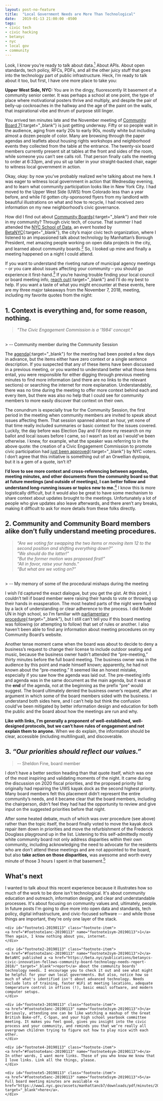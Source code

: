 ```yaml
---
layout: post-no-feature
title:  "Local Government Needs are More Than Technological"
date:   2019-01-13 21:00:00 -0500
tags:
- civic tech
- civic hacking
- betanyc
- nyc
- local gov
- community
---
```


Look, I know you’re ready to talk about data.<a href="#footnote1-20190113" class="body-footnote-link" name="footnote1anc-20190113"><sup>1</sup></a> About APIs. About open standards, tech policy, RFCs, PDFs, and all the other juicy stuff that goes into the technology part of public infrastructure. Heck, I’m ready to talk about it too, but first, I have one more place to take you:

**Upper West Side, NYC:** You are in the dingy, fluorescently lit basement of a community senior center. It was perhaps a school at one point, the type of place where motivational posters thrive and multiply, and despite the pair of belly-up cockroaches in the hallway and the age of the paint on the walls, that inspirational vibe and thrum of purpose still linger. 

You arrived ten minutes late and the November meeting of [Community Board 7](https://www1.nyc.gov/site/manhattancb7/index.page){:target="_blank"} is just getting underway. Fifty or so people wait in the audience, aging from early 20s to early 90s, mostly white but including almost a dozen people of color. Many are browsing through the paper agendas and leaflets about housing rights workshops and neighborhood events they collected from the table at the entrance. The twenty-six board members currently present sit at tables at the front and sides of the room, while someone you can’t see calls roll. That person finally calls the meeting to order at 6:33pm, and you sit up taller in your straight-backed chair, eager to witness local government in action.

Okay, okay: by now you’ve probably realized we’re talking about me here. **I** was eager to witness local government in action that Wednesday evening, and to learn what community participation looks like in New York City. I had moved to the Upper West Side (UWS) from Colorado less than a year before, and while I’d gotten city-sponsored flyers from my landlord with beautiful illustrations on what and how to recycle, I had received zero information on my new neighborhood’s civic governance. 

How did I find out about [Community Boards](https://www1.nyc.gov/site/manhattancb7/about/about-community-boards.page){:target="_blank"} and their role in my community? Through civic tech, of course. That summer I had attended the [NYC School of Data](https://schoolofdata.nyc/), an event hosted by [BetaNYC](https://beta.nyc/){:target="_blank"}, the city’s major civic tech organization, where I listened to an impassioned talk about technology by Manhattan’s Borough President, met amazing people working on open data projects in the city, and learned about community boards.<a href="#footnote2-20190113" class="body-footnote-link" name="footnote2anc-20190113"><sup>2</sup></a> So, I looked up mine and finally a meeting happened on a night I could attend.

If you want to understand the riveting nature of municipal agency meetings – or you care about issues affecting your community – you should go experience it first-hand.<a href="#footnote3-20190113" class="body-footnote-link" name="footnote3anc-20190113"><sup>3</sup></a> If you’re having trouble finding your local council or board meeting info, [reach out](https://twitter.com/civic_unrest){:target="_blank"} and I’ll do my best to help. If you want a taste of what you might encounter at these events, here are my three major takeaways from the November 7, 2018, meeting, including my favorite quotes from the night:

## 1. Context is everything and, for some reason, nothing.

> *"The Civic Engagement Commission is a '1984' concept."*
 <br />
> -- Community member during the Community Session

The [agenda](https://www1.nyc.gov/assets/manhattancb7/downloads/pdf/full_board_agendas/2018_full_board_agendas/fbagenda11_18.pdf){:target="_blank"} for the meeting had been posted a few days in advance, but the items either have zero context or a single sentence description. If you suspected that any of these items have been discussed in a previous meeting, or you wanted to understand better what those items entail, you were responsible for either digging through previous meeting minutes to find more information (and there are no links to the relevant sections) or searching the internet for more explanation. Understandably, there was no time during the meeting to offer more context behind each and every item, but there was also no help that I could see for community members to more easily discover that context on their own. 

The conundrum is especially true for the Community Session, the first period in the meeting when community members are invited to speak about issues affecting them. That session spanned almost an hour, yet none of that time really included summaries or basic context for the issues covered. Luckily, the day before was Election Day and I’d done my research on my ballot and local issues before I came, so I wasn’t as lost as I would've been otherwise. I knew, for example, what the speaker was referring to in the above quote: the creation of a Civic Engagement Commission to promote civic participation had [just been approved](https://www.nyccfb.info/nyc-votes/vgwelcome/state-general-2018/ballot-proposals/proposal-2/?languageType=English){:target="_blank"}  by NYC voters. I don’t agree that this initiative is something out of an Orwellian dystopia, but it is a gem of a quote, isn’t it?

**I’d love to see more context and cross-referencing between agendas, meeting minutes, and other documents from the community board so that at future meetings (and outside of meetings), I can better follow and understand long-running issues or topics new to me.**<a href="#footnote4-20190113" class="body-footnote-link" name="footnote4anc-20190113"><sup>4</sup></a> I know this is more logistically difficult, but it would also be great to have some mechanism to share context about updates brought to the meetings. Unfortunately a lot of people who give updates also leave afterwards, and there aren’t any breaks, making it difficult to ask for more details from these folks directly.

## 2. Community and Community Board members alike don’t fully understand meeting procedures. 

> *“Are we voting for swapping the two items or moving item 12 to the second position and shifting everything down?”* <br />
> *“We should do the latter!”* <br />
> *“But the former motion was proposed first!”* <br />
> *“All in favor, raise your hands.”* <br />
> *“But what are we voting on?”*
 <br />
> -- My memory of some of the procedural mishaps during the meeting

I wish I’d captured the exact dialogue, but you get the gist. At this point, I couldn’t tell if board member were raising their hands to vote or throwing up their hands in exasperation. The most heated parts of the night were fueled by a lack of understanding or clear adherence to the process. I did Model UN in high school, so I’m familiar with [parliamentary procedure](http://octsa.ua.edu/uploads/1/6/6/9/16699238/basics-of-parliamentary-procedures.pdf){:target="_blank"}, but I still can’t tell you if this board meeting was following (or attempting to follow) that set of rules or another. I also haven’t been able to find any information about meeting procedures on my Community Board’s website. 

Another tense moment came when the board was about to decide to deny a business’s request to change their license to include outdoor seating and music, because the business owner hadn’t attended the “pre-meeting,” thirty minutes before the full board meeting. The business owner was in the audience by this point and made himself known; apparently, he had not known about the “pre-meeting.” It seemed like an honest mistake, especially if you saw how the agenda was laid out. The pre-meeting info and agenda was in the same document as the main agenda, but it was at the **end** of the agenda, not at the beginning as the prefix “pre” would suggest. The board ultimately denied the business owner’s request, after an argument in which some of the board members sided with the business. I understand both sides here, and I can’t help but think the confusion could’ve been mitigated by better information design and education for both the public and the board about how the meetings are run and why. 

**Like with links, I’m generally a proponent of well-established, well-designed protocols, but we can’t have rules of engagement and not explain them to anyone.** When we do explain, the information should be clear, accessible (including multilingual), and discoverable. 


## 3. *“Our priorities should reflect our values.”*
> -- Sheldon Fine, board member

I don’t have a better section heading than that quote itself, which was one of the most inspiring and validating moments of the night. It came during the discussion on 2020 fiscal priorities, and the proposed priority list originally had repairing the UWS kayak dock as the second highest priority. Many board members felt this placement didn’t represent the entire community’s needs, and it became clear that the board members, including the chairperson, didn’t feel they had had the opportunity to review and give input on the suggested priorities before that night. 

After some heated debate, much of which was over procedure (see above) rather than the topic itself, the board finally voted to move the kayak dock repair item down in priorities and move the refurbishment of the Frederick Douglass playground up in the list. Listening to this self-admittedly mostly white community board not only address disparities within their own community, including acknowledging the need to advocate for the residents who are don’t attend these meetings and are not appointed to the board, but also **take action on those disparities,** was awesome and worth every minute of those 3 hours I spent in that basement.<a href="#footnote5-20190113" class="body-footnote-link" name="footnote5anc-20190113"><sup>5</sup></a>

## What's next

I wanted to talk about this recent experience because it illustrates how so much of the work to be done isn't technological. It's about community education and outreach, information design, and clear and understandable processes. It's about focusing on community values and, ultimately, people. In future posts I'm going to dive more into open data and standards, tech policy, digital infrastructure, and civic-focused software -- and while those things are important, they're only one layer of the stack.


<div class="footnote-block">

	<div id="footnote1-20190113" class="footnote-item">
	<a href="#footnote1anc-20190113" name="footnote1sym-20190113">1</a> 
	Then again, I know nothing about you, internet.
	</div>

	<div id="footnote2-20190113" class="footnote-item">
	<a href="#footnote2anc-20190113" name="footnote2sym-20190113">2</a> 
	BetaNYC published a <a href="https://beta.nyc/publications/betanycs-civic-innovation-fellows-community-board-technology-needs-report-2018/" target="_blank">report</a> about the community boards’ technology needs. I encourage you to check it out and see what might be helpful for your own local governments. But also, notice how so much of what's identified isn't about advanced technology. Needs include lots of training, faster WiFi at meeting locations, adequate temperature control in offices (!), basic email software, and modern computer setups.
	</div>

	<div id="footnote3-20190113" class="footnote-item">
	<a href="#footnote3anc-20190113" name="footnote3sym-20190113">3</a> 
	Seriously, attending one can be like watching a mashup of the Great British Bake-off, C-Span, and your high school yearbook committee meeting. It makes you feel good, gives you insight into the civic process and your community, and reminds you that we’re really all overgrown children trying to figure out how to play nice with each other.
	</div>

	<div id="footnote4-20190113" class="footnote-item">
	<a href="#footnote4anc-20190113" name="footnote4sym-20190113">4</a> 
	In other words, I want more links. Those of you who know me know that I love links. Link all the things, please.
	</div>

	<div id="footnote5-20190113" class="footnote-item">
	<a href="#footnote5anc-20190113" name="footnote5sym-20190113">5</a> 
	Full board meeting minutes are available <a href="https://www1.nyc.gov/assets/manhattancb7/downloads/pdf/minutes/2018/min11_18.pdf" target="_blank">here</a>.
	</div>
</div>
